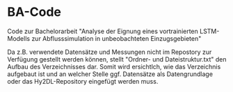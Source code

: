 # BA-Code
Code zur Bachelorarbeit "Analyse der Eignung eines vortrainierten LSTM-Modells zur Abflusssimulation in unbeobachteten Einzugsgebieten"

Da z.B. verwendete Datensätze und Messungen nicht im Repostory zur Verfügung gestellt werden können, stellt "Ordner- und Dateistruktur.txt" den Aufbau des Verzeichnisses dar. 
Somit wird ersichtlch, wie das Verzeichnis aufgebaut ist und an welcher Stelle ggf. Datensätze als Datengrundlage oder das Hy2DL-Repository eingefügt werden muss.

